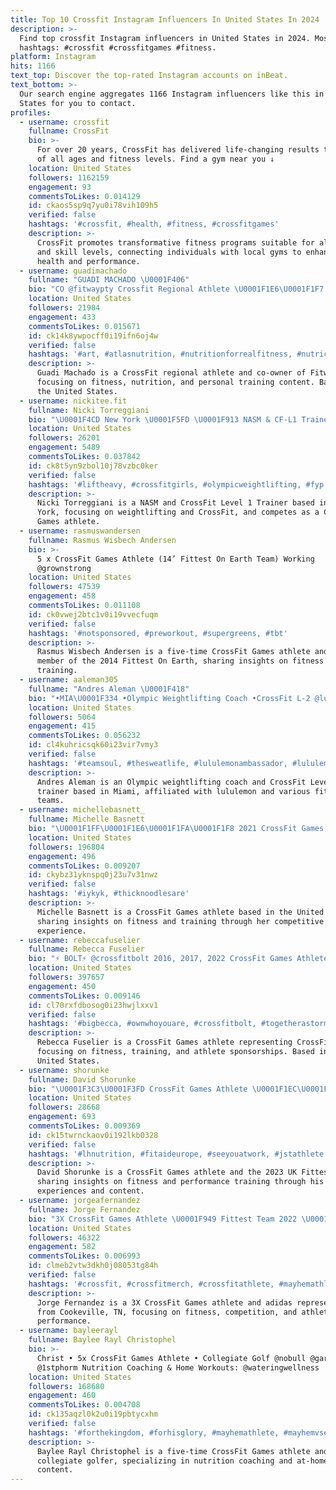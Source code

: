 ```yaml
---
title: Top 10 Crossfit Instagram Influencers In United States In 2024
description: >-
  Find top crossfit Instagram influencers in United States in 2024. Most popular
  hashtags: #crossfit #crossfitgames #fitness.
platform: Instagram
hits: 1166
text_top: Discover the top-rated Instagram accounts on inBeat.
text_bottom: >-
  Our search engine aggregates 1166 Instagram influencers like this in United
  States for you to contact.
profiles:
  - username: crossfit
    fullname: CrossFit
    bio: >-
      For over 20 years, CrossFit has delivered life-changing results to people
      of all ages and fitness levels. Find a gym near you ↓
    location: United States
    followers: 1162159
    engagement: 93
    commentsToLikes: 0.014129
    id: ckaos5sp9q7yu0i78vih109h5
    verified: false
    hashtags: '#crossfit, #health, #fitness, #crossfitgames'
    description: >-
      CrossFit promotes transformative fitness programs suitable for all ages
      and skill levels, connecting individuals with local gyms to enhance their
      health and performance.
  - username: guadimachado
    fullname: "GUADI MACHADO \U0001F406"
    bio: "CO @fitwaypty Crossfit Regional Athlete \U0001F1E6\U0001F1F7 \U0001F4AA\U0001F3FD GUADI10 % @lycanfitnesspa ⚡️ Guadimachado % @bblatino507"
    location: United States
    followers: 21984
    engagement: 433
    commentsToLikes: 0.015671
    id: ck14k8ywpocff0i19ifn6oj4w
    verified: false
    hashtags: '#art, #atlasnutrition, #nutritionforrealfitness, #nutrici'
    description: >-
      Guadi Machado is a CrossFit regional athlete and co-owner of Fitway,
      focusing on fitness, nutrition, and personal training content. Based in
      the United States.
  - username: nickitee.fit
    fullname: Nicki Torreggiani
    bio: "\U0001F4CD New York \U0001F5FD \U0001F913 NASM & CF-L1 Trainer \U0001F3CB\U0001F3FB‍♀️ Weightlifting ➡️ CrossFit \U0001F4AACrossFit Games Athlete '23 (Team) \U0001FAF6\U0001F3FB @conquerathlete"
    location: United States
    followers: 26201
    engagement: 5489
    commentsToLikes: 0.037842
    id: ck8t5yn9zbol10j78vzbc0ker
    verified: false
    hashtags: '#liftheavy, #crossfitgirls, #olympicweightlifting, #fyp'
    description: >-
      Nicki Torreggiani is a NASM and CrossFit Level 1 Trainer based in New
      York, focusing on weightlifting and CrossFit, and competes as a CrossFit
      Games athlete.
  - username: rasmuswandersen
    fullname: Rasmus Wisbech Andersen
    bio: >-
      5 x CrossFit Games Athlete (14’ Fittest On Earth Team) Working
      @grownstrong
    location: United States
    followers: 47539
    engagement: 458
    commentsToLikes: 0.011108
    id: ck0vwej2btc1v0i19vvecfuqm
    verified: false
    hashtags: '#notsponsored, #preworkout, #supergreens, #tbt'
    description: >-
      Rasmus Wisbech Andersen is a five-time CrossFit Games athlete and team
      member of the 2014 Fittest On Earth, sharing insights on fitness and
      training.
  - username: aaleman305
    fullname: "Andres Aleman \U0001F418"
    bio: "•MIA\U0001F334 •Olympic Weightlifting Coach •CrossFit L-2 @lululemon - Ambassador #teamSOUL @teamsoulftl & @teamsoulmiami @nocco.usa - Ambassador"
    location: United States
    followers: 5064
    engagement: 415
    commentsToLikes: 0.056232
    id: cl4kuhricsqk60i23vir7vmy3
    verified: false
    hashtags: '#teamsoul, #thesweatlife, #lululemonambassador, #lululemo'
    description: >-
      Andres Aleman is an Olympic weightlifting coach and CrossFit Level 2
      trainer based in Miami, affiliated with lululemon and various fitness
      teams.
  - username: michellebasnett_
    fullname: Michelle Basnett
    bio: "\U0001F1FF\U0001F1E6\U0001F1FA\U0001F1F8 2021 CrossFit Games Athlete @bornprimitive"
    location: United States
    followers: 196804
    engagement: 496
    commentsToLikes: 0.009207
    id: ckybz31yknspq0j23u7v31nwz
    verified: false
    hashtags: '#iykyk, #thicknoodlesare'
    description: >-
      Michelle Basnett is a CrossFit Games athlete based in the United States,
      sharing insights on fitness and training through her competitive
      experience.
  - username: rebeccafuselier
    fullname: Rebecca Fuselier
    bio: "⚡️ BOLT⚡️ @crossfitbolt 2016, 2017, 2022 CrossFit Games Athlete ❤️‍\U0001F525 #BIGBecca - Sponsors: \U0001F4A6 @go_resn"
    location: United States
    followers: 397657
    engagement: 450
    commentsToLikes: 0.009146
    id: cl70rxfdbosog0i23hwjlxxv1
    verified: false
    hashtags: '#bigbecca, #ownwhoyouare, #crossfitbolt, #togetherastorm'
    description: >-
      Rebecca Fuselier is a CrossFit Games athlete representing CrossFit Bolt,
      focusing on fitness, training, and athlete sponsorships. Based in the
      United States.
  - username: shorunke
    fullname: David Shorunke
    bio: "\U0001F3C3\U0001F3FD CrossFit Games Athlete \U0001F1EC\U0001F1E7 2023 UK Fittest Man \U0001F4F1 @relentlessmethod \U0001F996 @apex___athletics \U0001F1EC\U0001F1E7 in \U0001F1F8\U0001F1EA ⚒ #SeeYouAtWork"
    location: United States
    followers: 28668
    engagement: 693
    commentsToLikes: 0.009369
    id: ck15twrnckaov0i192lkb0328
    verified: false
    hashtags: '#lhnutrition, #fitaideurope, #seeyouatwork, #jstathlete'
    description: >-
      David Shorunke is a CrossFit Games athlete and the 2023 UK Fittest Man,
      sharing insights on fitness and performance training through his
      experiences and content.
  - username: jorgeafernandez
    fullname: Jorge Fernandez
    bio: "3X CrossFit Games Athlete \U0001F949 Fittest Team 2022 \U0001F947 Fittest Team 2023 @adidas Athlete walk by faith, not by sight Cookeville,TN @labmgmt @bubsnaturals"
    location: United States
    followers: 46322
    engagement: 582
    commentsToLikes: 0.006993
    id: clmeb2vtw3dkh0j08053tg84h
    verified: false
    hashtags: '#crossfit, #crossfitmerch, #crossfitathlete, #mayhemathlete'
    description: >-
      Jorge Fernandez is a 3X CrossFit Games athlete and adidas representative
      from Cookeville, TN, focusing on fitness, competition, and athletic
      performance.
  - username: bayleerayl
    fullname: Baylee Rayl Christophel
    bio: >-
      Christ • 5x CrossFit Games Athlete • Collegiate Golf @nobull @garmin
      @1stphorm Nutrition Coaching & Home Workouts: @wateringwellness
    location: United States
    followers: 168680
    engagement: 460
    commentsToLikes: 0.004708
    id: ck135aqzl0k2u0i19pbtycxhm
    verified: false
    hashtags: '#forthekingdom, #forhisglory, #mayhemathlete, #mayhemvseverybody'
    description: >-
      Baylee Rayl Christophel is a five-time CrossFit Games athlete and
      collegiate golfer, specializing in nutrition coaching and at-home workout
      content.
---
```


